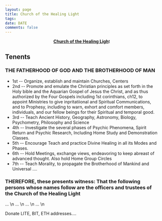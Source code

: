 ```yaml
---
layout: page
title: Church of the Healing Light
tags:
date: DATE
comments: false
---
```


<center><a href="http://cothl.github.io"><b>Church of the Healing Ligh</b></a>t</center>

## Tenents
### THE FATHERHOOD OF GOD AND THE BROTHERHOOD OF MAN
* 1st -- Organize, establish and maintain Churches, Centers
* 2nd -- Promote and emulate the Christian principles as set forth in the Holy bible and the Aquarian Gospel of Jesus the Christ, and as thus authorized by the Four Gospels including 1st corinthians, ch12, to appoint Ministries to give inpritatiional and Spiritual Communications, and to Prophesy, including to warn, exhort and comfort members, individuals, and our fellow beings for their Spiritual and temporal good.
* 3rd -- Teach Ancient History, Geography, Astronomy, Biology, Psychometry, Philosophy and Science
* 4th -- Investigate the several phases of Psychic Phenomena, Spirit Return and Psychic Research, Including Home Study and Demonstration Classes.
* 5th -- Encourage Teach and practice Divine Healing in all its Modes and Phases.
* 6th -- Hold Meetings, exchange views, endeavoring to keep abreast of advanced thought. Also hold Home Group Circles
* 7th -- Teach Morality, to propagate the Brotherhood of Mankind and Universal ....

### THEREFORE, these presents witness: That the following persons whose names follow are the officers and trustees of the Church of the Healing Light

... \n
... \n
... \n
... \n

Donate LITE, BIT, ETH addresses....
